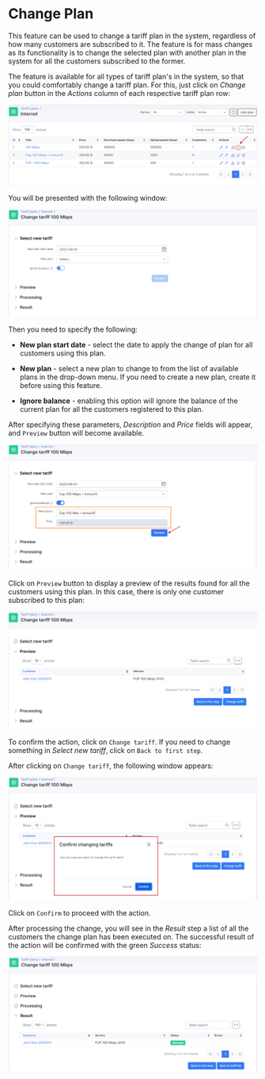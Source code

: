 Change Plan
========

This feature can be used to change a tariff plan in the system, regardless of how many customers are subscribed to it. The feature is for mass changes as its functionality is to change the selected plan with another plan in the system for all the customers subscribed to the former.

The feature is available for all types of tariff plan's in the system, so that you could comfortably change a tariff plan. For this, just click on _Change plan_ button in the *Actions* column of each respective tariff plan row:

![Tariff change](tariff_change.png)

You will be presented with the following window:

![Tariff Change](tariff_change1.png)

Then you need to specify the following:

* **New plan start date** - select the date to apply the change of plan for all customers using this plan.

* **New plan** - select a new plan to change to from the list of available plans in the drop-down menu. If you need to create a new plan, create it before using this feature.

* **Ignore balance** - enabling this option will ignore the balance of the current plan for all the customers registered to this plan.

After specifying these parameters, _Description_ and _Price_ fields will appear, and ``Preview`` button will become available.

![Tariff Change](tariff_change2.png)

Click on ``Preview`` button to display a preview of the results found for all the customers using this plan. In this case, there is only one customer subscribed to this plan:

![Tariff Change](tariff_change3.png)

To confirm the action, click on ``Change tariff``. If you need to change something in _Select new tariff_,  click on ``Back to first step``.

After clicking on ``Change tariff``, the following window appears:

![Tariff Change](tariff_change4.png)

Click on ``Confirm`` to proceed with the action.

After processing the change, you will see in the _Result_ step a list of all the customers the change plan has been executed on. The successful result of the action will be confirmed with the green _Success_ status:

![Tariff Change](tariff_change5.png)
